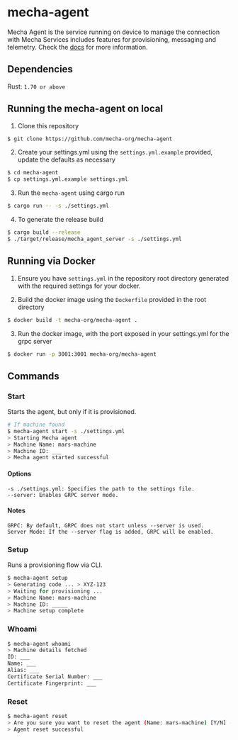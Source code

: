 # mecha-agent

Mecha Agent is the service running on device to manage the connection with Mecha Services includes features for provisioning, messaging and telemetry. Check the [docs](https://docs.mecha.so) for more information.

## Dependencies

Rust: `1.70 or above`
## Running the mecha-agent on local

1. Clone this repository

```sh
$ git clone https://github.com/mecha-org/mecha-agent
```

2. Create your settings.yml using the `settings.yml.example` provided, update the defaults as necessary

```sh
$ cd mecha-agent
$ cp settings.yml.example settings.yml
```

3. Run the `mecha-agent` using cargo run

```sh
$ cargo run -- -s ./settings.yml
```

4. To generate the release build

```sh
$ cargo build --release
$ ./target/release/mecha_agent_server -s ./settings.yml
```

## Running via Docker

1. Ensure you have `settings.yml` in the repository root directory generated with the required settings for your docker.

2. Build the docker image using the `Dockerfile` provided in the root directory

```sh
$ docker build -t mecha-org/mecha-agent .
```

3. Run the docker image, with the port exposed in your settings.yml for the grpc server

```sh
$ docker run -p 3001:3001 mecha-org/mecha-agent
```

## Commands

### Start

Starts the agent, but only if it is provisioned.

```bash
# If machine found
$ mecha-agent start -s ./settings.yml
> Starting Mecha agent
> Machine Name: mars-machine
> Machine ID: ___
> Mecha agent started successful 
```


#### Options
    -s ./settings.yml: Specifies the path to the settings file.
    --server: Enables GRPC server mode.
#### Notes
    GRPC: By default, GRPC does not start unless --server is used.
    Server Mode: If the --server flag is added, GRPC will be enabled.

### Setup
Runs a provisioning flow via CLI.
```bash
$ mecha-agent setup
> Generating code ... > XYZ-123
> Waiting for provisioning ...
> Machine Name: mars-machine
> Machine ID: _____
> Machine setup complete
```


### Whoami

```bash
$ mecha-agent whoami
> Machine details fetched
ID: ___
Name: ___
Alias: ___
Certificate Serial Number: ___
Certificate Fingerprint: ___

```

### Reset
```bash
$ mecha-agent reset
> Are you sure you want to reset the agent (Name: mars-machine) [Y/N] - ?
> Agent reset successful
```